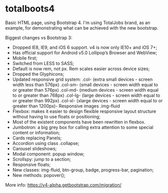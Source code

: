 # totalboots4
Basic HTML page, using Bootstrap 4.
I'm using TotalJobs brand, as an example, for demonstrating what can be achieved with the new bootstrap.

Biggest changes vs Bootstrap 3:
  - Dropped IE8, IE9, and iOS 6 support. v4 is now only IE10+ and iOS 7+;
  - Has official support for Android v5.0 Lollipop’s Browser and WebView;
  - Mobile first;
  - Switched from LESS to SASS;
  - Default is now rem, not px. Rem scales easier across device sizes;
  - Dropped the Glyphicons;
  - Updated responsive grid system: 
      .col- (extra small devices - screen width less than 576px)
      .col-sm- (small devices - screen width equal to or greater than 576px)
      .col-md- (medium devices - screen width equal to or greater than 768px)
      .col-lg- (large devices - screen width equal to or greater than 992px)
      .col-xl- (xlarge devices - screen width equal to or greater than 1200px)- Responsive images .img-fluid
  - Flexbox: makes it easier to design flexible responsive layout structure without having to use floats or positioning;  
  - Most of the existent components have been rewritten in flexbox.
  - Jumbotron: a big grey box for calling extra attention to some special content or information;
  - Cards replacing Panels;
  - Accordion using class .collapse;
  - Carousel slideshows;
  - Modal component: popup window;
  - Scrollspy: jump to a section;
  - Responsive floats;
  - New classes: img-fluid, btn-group, badge, progress-bar, pagination;
  - New methods: popover();

  More info: https://v4-alpha.getbootstrap.com/migration/
